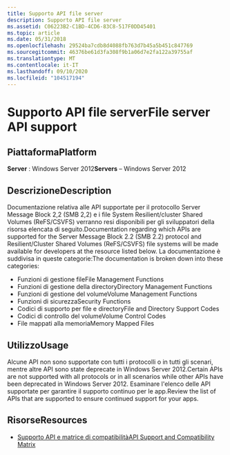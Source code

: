 ```yaml
---
title: Supporto API file server
description: Supporto API file server
ms.assetid: C06223B2-C1BD-4CD6-83C8-517F0DD45401
ms.topic: article
ms.date: 05/31/2018
ms.openlocfilehash: 29524ba7cdb8d4088fb763d7b45a5b451c847769
ms.sourcegitcommit: 46376be61d3fa308f9b1a06d7e2fa122a39755af
ms.translationtype: MT
ms.contentlocale: it-IT
ms.lasthandoff: 09/10/2020
ms.locfileid: "104517194"
---
```

# <a name="file-server-api-support"></a><span data-ttu-id="03217-103">Supporto API file server</span><span class="sxs-lookup"><span data-stu-id="03217-103">File server API support</span></span>

## <a name="platform"></a><span data-ttu-id="03217-104">Piattaforma</span><span class="sxs-lookup"><span data-stu-id="03217-104">Platform</span></span>

<span data-ttu-id="03217-105">**Server** : Windows Server 2012</span><span class="sxs-lookup"><span data-stu-id="03217-105">**Servers** – Windows Server 2012</span></span> 

## <a name="description"></a><span data-ttu-id="03217-106">Descrizione</span><span class="sxs-lookup"><span data-stu-id="03217-106">Description</span></span>

<span data-ttu-id="03217-107">Documentazione relativa alle API supportate per il protocollo Server Message Block 2,2 (SMB 2,2) e i file System Resilient/cluster Shared Volumes (ReFS/CSVFS) verranno resi disponibili per gli sviluppatori della risorsa elencata di seguito.</span><span class="sxs-lookup"><span data-stu-id="03217-107">Documentation regarding which APIs are supported for the Server Message Block 2.2 (SMB 2.2) protocol and Resilient/Cluster Shared Volumes (ReFS/CSVFS) file systems will be made available for developers at the resource listed below.</span></span> <span data-ttu-id="03217-108">La documentazione è suddivisa in queste categorie:</span><span class="sxs-lookup"><span data-stu-id="03217-108">The documentation is broken down into these categories:</span></span>

-   <span data-ttu-id="03217-109">Funzioni di gestione file</span><span class="sxs-lookup"><span data-stu-id="03217-109">File Management Functions</span></span>
-   <span data-ttu-id="03217-110">Funzioni di gestione della directory</span><span class="sxs-lookup"><span data-stu-id="03217-110">Directory Management Functions</span></span>
-   <span data-ttu-id="03217-111">Funzioni di gestione del volume</span><span class="sxs-lookup"><span data-stu-id="03217-111">Volume Management Functions</span></span>
-   <span data-ttu-id="03217-112">Funzioni di sicurezza</span><span class="sxs-lookup"><span data-stu-id="03217-112">Security Functions</span></span>
-   <span data-ttu-id="03217-113">Codici di supporto per file e directory</span><span class="sxs-lookup"><span data-stu-id="03217-113">File and Directory Support Codes</span></span>
-   <span data-ttu-id="03217-114">Codici di controllo del volume</span><span class="sxs-lookup"><span data-stu-id="03217-114">Volume Control Codes</span></span>
-   <span data-ttu-id="03217-115">File mappati alla memoria</span><span class="sxs-lookup"><span data-stu-id="03217-115">Memory Mapped Files</span></span>

## <a name="usage"></a><span data-ttu-id="03217-116">Utilizzo</span><span class="sxs-lookup"><span data-stu-id="03217-116">Usage</span></span>

<span data-ttu-id="03217-117">Alcune API non sono supportate con tutti i protocolli o in tutti gli scenari, mentre altre API sono state deprecate in Windows Server 2012.</span><span class="sxs-lookup"><span data-stu-id="03217-117">Certain APIs are not supported with all protocols or in all scenarios while other APIs have been deprecated in Windows Server 2012.</span></span> <span data-ttu-id="03217-118">Esaminare l'elenco delle API supportate per garantire il supporto continuo per le app.</span><span class="sxs-lookup"><span data-stu-id="03217-118">Review the list of APIs that are supported to ensure continued support for your apps.</span></span>

## <a name="resources"></a><span data-ttu-id="03217-119">Risorse</span><span class="sxs-lookup"><span data-stu-id="03217-119">Resources</span></span>

-   [<span data-ttu-id="03217-120">Supporto API e matrice di compatibilità</span><span class="sxs-lookup"><span data-stu-id="03217-120">API Support and Compatibility Matrix</span></span>](https://www.microsoft.com/download/en/details.aspx?id=29043)

 

 




